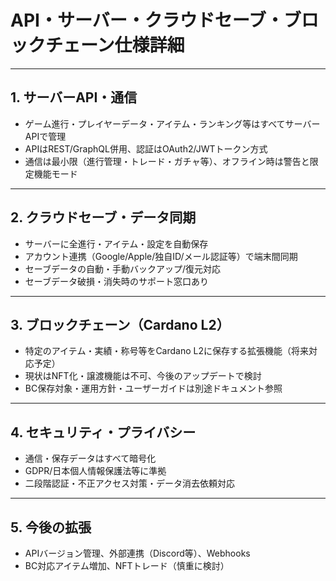 # API・サーバー・クラウドセーブ・ブロックチェーン仕様詳細

---

## 1. サーバーAPI・通信

- ゲーム進行・プレイヤーデータ・アイテム・ランキング等はすべてサーバーAPIで管理
- APIはREST/GraphQL併用、認証はOAuth2/JWTトークン方式
- 通信は最小限（進行管理・トレード・ガチャ等）、オフライン時は警告と限定機能モード

---

## 2. クラウドセーブ・データ同期

- サーバーに全進行・アイテム・設定を自動保存
- アカウント連携（Google/Apple/独自ID/メール認証等）で端末間同期
- セーブデータの自動・手動バックアップ/復元対応
- セーブデータ破損・消失時のサポート窓口あり

---

## 3. ブロックチェーン（Cardano L2）

- 特定のアイテム・実績・称号等をCardano L2に保存する拡張機能（将来対応予定）
- 現状はNFT化・譲渡機能は不可、今後のアップデートで検討
- BC保存対象・運用方針・ユーザーガイドは別途ドキュメント参照

---

## 4. セキュリティ・プライバシー

- 通信・保存データはすべて暗号化
- GDPR/日本個人情報保護法等に準拠
- 二段階認証・不正アクセス対策・データ消去依頼対応

---

## 5. 今後の拡張

- APIバージョン管理、外部連携（Discord等）、Webhooks
- BC対応アイテム増加、NFTトレード（慎重に検討）